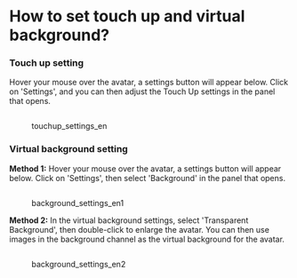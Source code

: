 # How to set touch up and virtual background?

### Touch up setting

Hover your mouse over the avatar, a settings button will appear below. Click on 'Settings', and you can then adjust the Touch Up settings in the panel that opens.&#x20;

<figure><img src="../.gitbook/assets/2023-02-14 16.08.49 (1).gif" alt=""><figcaption><p>touchup_settings_en</p></figcaption></figure>

### Virtual background setting

**Method 1:** Hover your mouse over the avatar, a settings button will appear below. Click on 'Settings', then select 'Background' in the panel that opens.

<figure><img src="../.gitbook/assets/2023-02-14 16.11.02.gif" alt=""><figcaption><p>background_settings_en1</p></figcaption></figure>

**Method 2:** In the virtual background settings, select 'Transparent Background', then double-click to enlarge the avatar. You can then use images in the background channel as the virtual background for the avatar.

<figure><img src="../.gitbook/assets/2023-02-14 16.15.30.gif" alt=""><figcaption><p>background_settings_en2</p></figcaption></figure>
